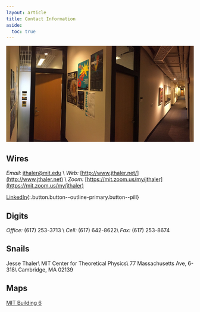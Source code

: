 ```yaml
---
layout: article
title: Contact Information
aside:
  toc: true
---
```


<img class="image-h image-h--xl" src="images/ctp_hallway_small.jpg" title="6-318"/>


## Wires 

*Email:* [jthaler@mit.edu](mailto:jthaler@mit.edu) \\
*Web:* [http://www.jthaler.net/](http://www.jthaler.net) \\
*Zoom:*  [https://mit.zoom.us/my/jthaler](https://mit.zoom.us/my/jthaler) 

[LinkedIn](https://www.linkedin.com/in/jesse-thaler-675277140/){:.button.button--outline-primary.button--pill}

## Digits

*Office:* (617) 253-3713 \\
*Cell:* (617) 642-8622\\
*Fax:* (617) 253-8674 
  
## Snails

Jesse Thaler\\
MIT Center for Theoretical Physics\\
77 Massachusetts Ave, 6-318\\
Cambridge, MA 02139

## Maps

[MIT Building 6](http://whereis.mit.edu/?go=6)
